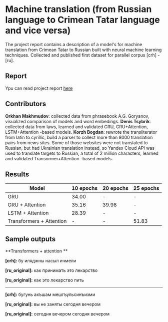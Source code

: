 # Machine translation (from Russian language to Crimean Tatar language and vice versa)

The project report contains a description of a model's for machine translation from Crimean Tatar to Russian built with neural machine learning techniques. Collected and published first dataset for parallel corpus [crh] - [ru].


## Report 
Ypu can read project report [here](https://github.com/kut666/NLP_project/report.pdf)


## Contributors 
**Orkhan Makhmudov**: collected data from phrasebook A.G. Goryanov, visualized comparison of models and word embedings.
**Denis Tsybrik**: collected data from laws, learned and validated GRU, GRU+Attention, LSTM+Attention -based models.
**Korzh Bogdan**: rewrote the transliterator from latin to cyrillic, build a parser to collect more than 8000 translation pairs from news sites. Some of those websites were not translated to Russian, but had Ukrainian translation instead, so Yandex Cloud API was used to translate targets to Russian, a total of 2 million characters, learned and validated Transormer+Attention -based models.


## Results

|Model | 10 epochs | 20 epochs | 25 epochs |
|-----------|---------|---------|---------|
|GRU | 34.00 | - | - |
|GRU + Attention | 35.16 | 39.98 | - |
|LSTM + Attention | 28.39 | - | - |
| Transformers + Attention | - | - | 51.83 |

## Sample outputs

**Transformers + attention **

**[crh]:** бу иляджны насыл ичмели

**[ru_original]:** как принимать это лекарство

**[ru_original]:** как это лекарство пить

---

**[crh]:** бугунь акъшам мешгъульсинъизми

**[ru_original]:** вы не заняты сегодня вечером

**[ru_original]:** сегодня вечером сегодня вечером
